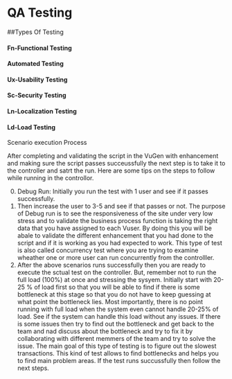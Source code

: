 # QA Testing 

##Types Of Testing 

#### Fn-Functional Testing

#### Automated Testing

#### Ux-Usability Testing

#### Sc-Security Testing

#### Ln-Localization Testing

#### Ld-Load Testing

Scenario execution Process

After completing and validating the script in the VuGen with enhancement and making sure the script passes succeussfully the next step is to take it to the controller and satrt the run. Here are some tips on the steps to follow while running in the controllor.

0. Debug Run: Initially you run the test with 1 user and see if it passes successfully.
0. Then increase the user to 3-5 and see if that passes or not. The purpose of Debug run is to see the responsiveness of the site under very low stress and to validate the business process function is taking the right data that you have assigned to each Vuser. By doing this you will be abale to validate the different enhancement that you had done to the script and if it is working as you had expected to work. This type of test is also called concurrency test where you are trying to examine wheather one or more user can run concurrently from the controlller.
0. After the above scenarios runs successfully then you are ready to execute the sctual test on the controller. But, remember not to run the full load (100%) at once and stressing the sysyem. Initially start with 20-25 % of load first so that you will be able to find if there is some bottleneck at this stage so that you do not have to keep guessing at what point the bottleneck lies. Most importantly, there is no point running with full load when the system  even cannot handle 20-25% of load. See if the system can handle this load without any issues. If there is some issues then try to find out the bottleneck and get back to the team and nad discuss about the bottleneck and try to fix it by collaborating with different memmers of the team and try to solve the issue.
The main goal of this type of testing is to figure out the slowest transactions. This kind of test allows to find bottlenecks and helps you to find main problem areas. If the test runs succussfully then follow the next steps.

